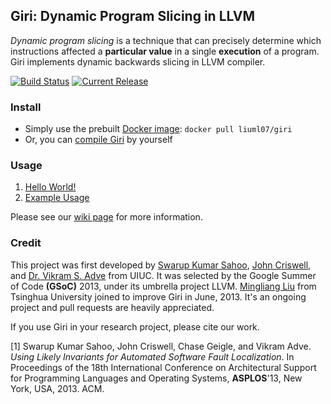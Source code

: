 ## Giri: Dynamic Program Slicing in LLVM

_Dynamic program slicing_ is a technique that can precisely determine which instructions affected a **particular value** in a single **execution** of a program. Giri implements dynamic backwards slicing in LLVM compiler.

[![Build Status](https://travis-ci.org/liuml07/giri.svg?branch=master)](https://travis-ci.org/liuml07/giri)
[![Current Release](https://img.shields.io/badge/release-3.4-blue.svg)](https://github.com/liuml07/giri/releases/tag/v3.4)

### Install

* Simply use the prebuilt [Docker image](https://registry.hub.docker.com/u/liuml07/giri/): `docker pull liuml07/giri`
* Or, you can [compile Giri](https://github.com/liuml07/giri/wiki/How-to-Compile-Giri) by yourself

### Usage
1. [Hello World!](https://github.com/liuml07/giri/wiki/Hello-World)
2. [Example Usage](https://github.com/liuml07/giri/wiki/Example-Usage)

Please see our [wiki page](https://github.com/liuml07/giri/wiki/) for more information.

### Credit

This project was first developed by [Swarup Kumar Sahoo](http://web.engr.illinois.edu/~ssahoo2/), [John Criswell](http://www.bigw.org/~jcriswel), and [Dr. Vikram S. Adve](http://llvm.cs.uiuc.edu/~vadve/) from UIUC. It was selected by the Google Summer of Code **(GSoC)** 2013, under its umbrella project LLVM. [Mingliang Liu](http://pacman.cs.tsinghua.edu.cn/~liuml07) from Tsinghua University joined to improve Giri in June, 2013. It's an ongoing project and pull requests are heavily appreciated.

If you use Giri in your research project, please cite our work.

[1] Swarup Kumar Sahoo, John Criswell, Chase Geigle, and Vikram Adve. *Using Likely Invariants for Automated Software Fault Localization*.
In Proceedings of the 18th International Conference on Architectural Support for Programming Languages and Operating Systems, **ASPLOS**'13, New York, USA, 2013. ACM.
